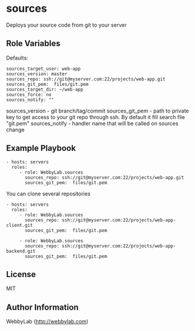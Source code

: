 sources
=========

Deploys your source code from git to your server

Role Variables
--------------
Defaults:

    sources_target_user: web-app
    sources_version: master
    sources_repo: ssh://git@myserver.com:22/projects/web-app.git
    sources_git_pem:  files/git.pem
    sources_target_dir: ~/web-app
    sources_force: no
    sources_notify: ""

sources_version - git branch/tag/commit 
sources_git_pem - path to private key to get access to your git repo through ssh. By default it fill search file "git.pem"
sources_notify - handler name that will be called on sources change

Example Playbook
----------------
    - hosts: servers
      roles:
         - role: WebbyLab.sources
           sources_repo: ssh://git@myserver.com:22/projects/web-app.git
           sources_git_pem:  files/git.pem



You can clone several repositories

    - hosts: servers
      roles:
         - role: WebbyLab.sources
           sources_repo: ssh://git@myserver.com:22/projects/web-app-client.git
           sources_git_pem:  files/git.pem

         - role: WebbyLab.sources
           sources_repo: ssh://git@myserver.com:22/projects/web-app-backend.git
           sources_git_pem:  files/git.pem
License
-------

MIT

Author Information
------------------

WebbyLab (http://webbylab.com)